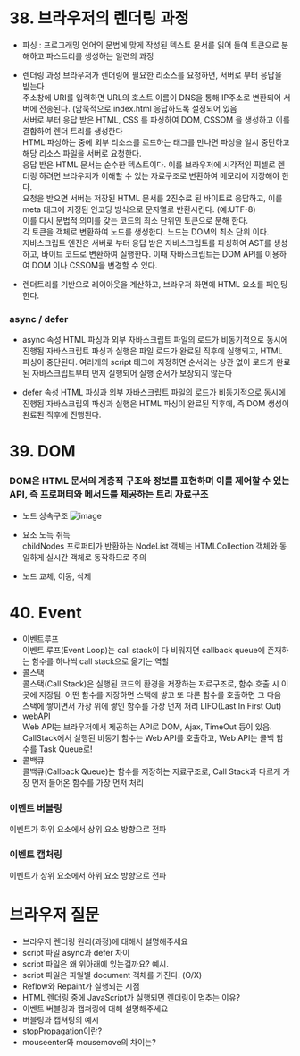 # 38. 브라우저의 렌더링 과정
- 파싱 : 프로그래밍 언어의 문법에 맞게 작성된 텍스트 문서를 읽어 들여 토큰으로 분해하고 파스트리를 생성하는 일련의 과정
- 렌더링 과정
브라우저가 렌더링에 필요한 리소스를 요청하면, 서버로 부터 응답을 받는다   
주소창에 URI를 입력하면 URL의 호스트 이름이 DNS을 통해 IP주소로 변환되어 서버에 전송된다. (암묵적으로 index.html 응답하도록 설정되어 있음   
서버로 부터 응답 받은 HTML, CSS 를 파싱하여 DOM, CSSOM 을 생성하고 이를 결합하여 렌더 트리를 생성한다   
HTML 파싱하는 중에 외부 리소스를 로드하는 태그를 만나면 파싱을 일시 중단하고 해당 리소스 파일을 서버로 요청한다.   
응답 받은 HTML 문서는 순수한 텍스트이다. 이를 브라우저에 시각적인 픽셀로 렌더링 하려면 브라우저가 이해할 수 있는 자료구조로 변환하여 메모리에 저장해야 한다.   
요청을 받으면 서버는 저장된 HTML 문서를 2진수로 된 바이트로 응답하고, 이를 meta 태그에 지정된 인코딩 방식으로 문자열로 반환시킨다. (예:UTF-8)   
이를 다시 문법적 의미를 갖는 코드의 최소 단위인 토큰으로 분해 한다.   
각 토큰을 객체로 변환하여 노드를 생성한다. 노드는 DOM의 최소 단위 이다.   
자바스크립트 엔진은 서버로 부터 응답 받은 자바스크립트를 파싱하여 AST를 생성하고, 바이트 코드로 변환하여 실행한다. 이때 자바스크립트는 DOM API를 이용하여 DOM 이나 CSSOM을 변경할 수 있다.   

- 렌더트리를 기반으로 레이아웃을 계산하고, 브라우저 화면에 HTML 요소를 페인팅 한다.

### async / defer 

- async 속성
HTML 파싱과 외부 자바스크립트 파일의 로드가 비동기적으로 동시에 진행됨
자바스크립트 파싱과 실행은 파일 로드가 완료된 직후에 실행되고, HTML 파싱이 중단된다. 여러개의 script 태그에 지정하면 순서와는 상관 없이 로드가 완료된 자바스크립트부터 먼저 실행되어 실행 순서가 보장되지 않는다

- defer 속성
HTML 파싱과 외부 자바스크립트 파일의 로드가 비동기적으로 동시에 진행됨
자바스크립의 파싱과 실행은 HTML 파싱이 완료된 직후에, 즉 DOM 생성이 완료된 직후에 진행된다.

# 39. DOM

### DOM은 HTML 문서의 계층적 구조와 정보를 표현하며 이를 제어할 수 있는 API, 즉 프로퍼티와 메서드를 제공하는 트리 자료구조

- 노드 상속구조
![image](https://github.com/DoctorK4/mjs-deepdive/assets/91999276/b7503324-4843-4d34-92fe-3f7998e11e7f)

- 요소 노득 취득   
childNodes 프로퍼티가 반환하는 NodeList 객체는 HTMLCollection 객체와 동일하게 실시간 객체로 동작하므로 주의
- 노드 교체, 이동, 삭제

# 40. Event
- 이벤트루프   
이벤트 루프(Event Loop)는 call stack이 다 비워지면 callback queue에 존재하는 함수를 하나씩 call stack으로 옮기는 역할   
- 콜스택   
콜스택(Call Stack)은 실행된 코드의 환경을 저장하는 자료구조로, 함수 호출 시 이곳에 저장됨. 어떤 함수를 저장하면 스택에 쌓고 또 다른 함수를 호출하면 그 다음 스택에 쌓이면서 가장 위에 쌓인 함수를 가장 먼저 처리 LIFO(Last In First Out)   
- webAPI   
Web API는 브라우저에서 제공하는 API로 DOM, Ajax, TimeOut 등이 있음. CallStack에서 실행된 비동기 함수는 Web API를 호출하고, Web API는 콜백 함수를 Task Queue로!  
- 콜백큐   
콜백큐(Callback Queue)는 함수를 저장하는 자료구조로, Call Stack과 다르게 가장 먼저 들어온 함수를 가장 먼저 처리   

### 이벤트 버블링
이벤트가 하위 요소에서 상위 요소 방향으로 전파

### 이벤트 캡처링
이벤트가 상위 요소에서 하위 요소 방향으로 전파
  

# 브라우저 질문 
- 브라우저 렌더링 원리(과정)에 대해서 설명해주세요
- script 파일 async과 defer 차이
- script 파일은 왜 위아래에 있는걸까요? 예시.
- script 파일은 파일별 document 객체를 가진다. (O/X)
- Reflow와 Repaint가 실행되는 시점
- HTML 렌더링 중에 JavaScript가 실행되면 렌더링이 멈추는 이유?
- 이벤트 버블링과 캡쳐링에 대해 설명해주세요
- 버블링과 캡쳐링의 예시
- stopPropagation이란?
- mouseenter와 mousemove의 차이는?
  
